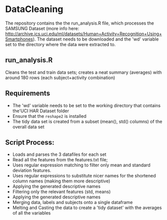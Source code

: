 DataCleaning
============
The repository contains the the run_analysis.R file, which processes the SAMSUNG Dataset (more info here: http://archive.ics.uci.edu/ml/datasets/Human+Activity+Recognition+Using+Smartphones). The dataset needs to be downloaded and the 'wd' variable set to the directory where the data were extracted to.


run_analysis.R
--------------
Cleans the test and train data sets; creates a neat summary (averages) with around 180 rows (each subject+activity combination)


Requirements
------------
* The 'wd' variable needs to be set to the working directory that contains the'UCI HAR Dataset folder 
* Ensure that the `reshape2` is installed
* The tidy data set is created from a subset (mean(), std() columns) of the overall data set

Script Process:
---------------------------------------
* Loads and parses the 3 datafiles for each set
* Read all the features from the features.txt file;
* Uses regular expression matching to filter only mean and standard deviation features.
* Uses regular expressions to substitute nicer names for the shortened column names (making them more descriptive)
* Applying the generated descriptive names
* Filtering only the relevant features (std, means)
* Applying the generated descriptive names
* Merging data, labels and subjects onto a single dataframe
* Melting and Casting the data to create a 'tidy dataset' with the averages of all the variables

